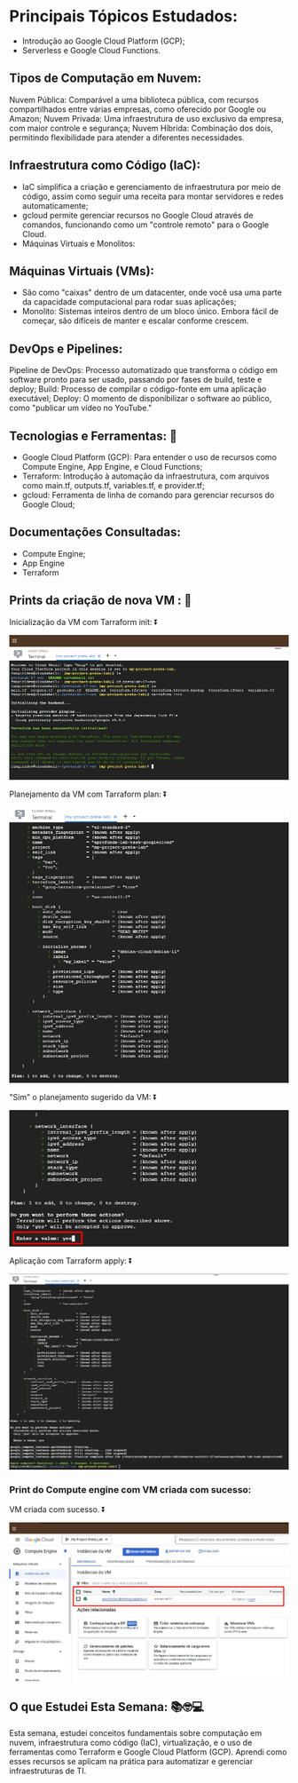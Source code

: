 
# Principais Tópicos Estudados:
- Introdução ao Google Cloud Platform (GCP);
- Serverless e Google Cloud Functions.

## Tipos de Computação em Nuvem:
Nuvem Pública: Comparável a uma biblioteca pública, com recursos compartilhados entre várias empresas, como oferecido por Google ou Amazon;
Nuvem Privada: Uma infraestrutura de uso exclusivo da empresa, com maior controle e segurança;
Nuvem Híbrida: Combinação dos dois, permitindo flexibilidade para atender a diferentes necessidades.

## Infraestrutura como Código (IaC):
- IaC simplifica a criação e gerenciamento de infraestrutura por meio de código, assim como seguir uma receita para montar servidores e redes automaticamente;
- gcloud permite gerenciar recursos no Google Cloud através de comandos, funcionando como um "controle remoto" para o Google Cloud.
- Máquinas Virtuais e Monolitos:

## Máquinas Virtuais (VMs): 
- São como "caixas" dentro de um datacenter, onde você usa uma parte da capacidade computacional para rodar suas aplicações;
- Monolito: Sistemas inteiros dentro de um bloco único. Embora fácil de começar, são difíceis de manter e escalar conforme crescem.

## DevOps e Pipelines:
Pipeline de DevOps: 
Processo automatizado que transforma o código em software pronto para ser usado, passando por fases de build, teste e deploy;
Build: Processo de compilar o código-fonte em uma aplicação executável;
Deploy: O momento de disponibilizar o software ao público, como "publicar um vídeo no YouTube."

## Tecnologias e Ferramentas: 🚀
- Google Cloud Platform (GCP): Para entender o uso de recursos como Compute Engine, App Engine, e Cloud Functions;
- Terraform: Introdução à automação da infraestrutura, com arquivos como main.tf, outputs.tf, variables.tf, e provider.tf;
- gcloud: Ferramenta de linha de comando para gerenciar recursos do Google Cloud;

## Documentações Consultadas:
- Compute Engine;
- App Engine
- Terraform


## Prints da criação de nova VM : 🧪
Inicialização da VM com Tarraform init: ⏬

![Inicialização da VM com Tarraform init](./assets/terraform-init.jpg)

Planejamento da VM com Tarraform plan: ⏬

![Planejamento da VM com Tarraform plan](./assets/terraform-plan.jpg)

"Sim" o planejamento sugerido da VM: ⏬

!["Sim" o planejamento sugerido da VM](./assets/Terraform-yes-to-apply.jpg)

Aplicação com Tarraform apply: ⏬

![Aplicação com Tarraform apply](./assets/terraform-apply.jpg)



### Print do Compute engine com VM criada com sucesso:
VM  criada com sucesso. ⏬

![VM criada com sucesso](./assets/vm-created.jpg)

## O que Estudei Esta Semana:  📚🤓💻
Esta semana, estudei conceitos fundamentais sobre computação em nuvem, infraestrutura como código (IaC), virtualização, e o uso de ferramentas como Terraform e Google Cloud Platform (GCP). Aprendi como esses recursos se aplicam na prática para automatizar e gerenciar infraestruturas de TI.

